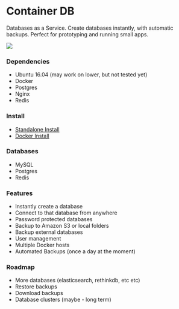 # Container DB

Databases as a Service. Create databases instantly, with automatic backups. Perfect for prototyping and running small apps.

![](http://d.pr/i/nUVrdv+)

### Dependencies

 - Ubuntu 16.04 (may work on lower, but not tested yet)
 - Docker
 - Postgres
 - Nginx
 - Redis

### Install

- [Standalone Install](https://github.com/containerdb/containerdb/blob/master/docs/Standalone-Install.md)
- [Docker Install](https://github.com/containerdb/containerdb/blob/master/docs/Running-via-Docker.md)

### Databases

- MySQL
- Postgres
- Redis

### Features

- Instantly create a database
- Connect to that database from anywhere
- Password protected databases
- Backup to Amazon S3 or local folders
- Backup external databases
- User management
- Multiple Docker hosts
- Automated Backups (once a day at the moment)

### Roadmap

- More databases (elasticsearch, rethinkdb, etc etc)
- Restore backups
- Download backups
- Database clusters (maybe - long term)
